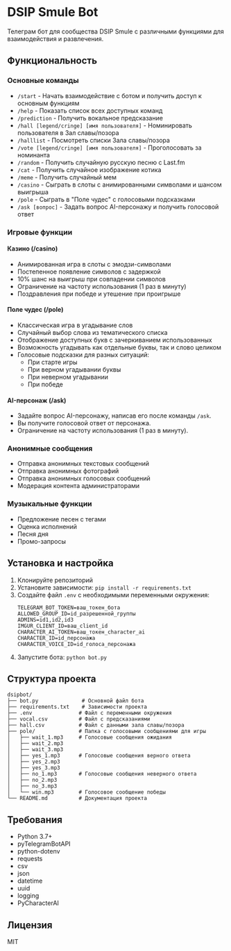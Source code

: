 # DSIP Smule Bot

Телеграм бот для сообщества DSIP Smule с различными функциями для взаимодействия и развлечения.

## Функциональность

### Основные команды

- `/start` - Начать взаимодействие с ботом и получить доступ к основным функциям
- `/help` - Показать список всех доступных команд
- `/prediction` - Получить вокальное предсказание
- `/hall [legend/cringe] [имя пользователя]` - Номинировать пользователя в Зал славы/позора
- `/halllist` - Посмотреть списки Зала славы/позора
- `/vote [legend/cringe] [имя пользователя]` - Проголосовать за номинанта
- `/random` - Получить случайную русскую песню с Last.fm
- `/cat` - Получить случайное изображение котика
- `/meme` - Получить случайный мем
- `/casino` - Сыграть в слоты с анимированными символами и шансом выигрыша
- `/pole` - Сыграть в "Поле чудес" с голосовыми подсказками
- `/ask [вопрос]` - Задать вопрос AI-персонажу и получить голосовой ответ

### Игровые функции

#### Казино (/casino)
- Анимированная игра в слоты с эмодзи-символами
- Постепенное появление символов с задержкой
- 10% шанс на выигрыш при совпадении символов
- Ограничение на частоту использования (1 раз в минуту)
- Поздравления при победе и утешение при проигрыше

#### Поле чудес (/pole)
- Классическая игра в угадывание слов
- Случайный выбор слова из тематического списка
- Отображение доступных букв с зачеркиванием использованных
- Возможность угадывать как отдельные буквы, так и слово целиком
- Голосовые подсказки для разных ситуаций:
  - При старте игры
  - При верном угадывании буквы
  - При неверном угадывании
  - При победе

#### AI-персонаж (/ask)
- Задайте вопрос AI-персонажу, написав его после команды `/ask`.
- Вы получите голосовой ответ от персонажа.
- Ограничение на частоту использования (1 раз в минуту).

### Анонимные сообщения

- Отправка анонимных текстовых сообщений
- Отправка анонимных фотографий
- Отправка анонимных голосовых сообщений
- Модерация контента администраторами

### Музыкальные функции

- Предложение песен с тегами
- Оценка исполнений
- Песня дня
- Промо-запросы

## Установка и настройка

1. Клонируйте репозиторий
2. Установите зависимости: `pip install -r requirements.txt`
3. Создайте файл `.env` с необходимыми переменными окружения:
   ```
   TELEGRAM_BOT_TOKEN=ваш_токен_бота
   ALLOWED_GROUP_ID=id_разрешенной_группы
   ADMINS=id1,id2,id3
   IMGUR_CLIENT_ID=ваш_client_id
   CHARACTER_AI_TOKEN=ваш_токен_character_ai
   CHARACTER_ID=id_персонажа
   CHARACTER_VOICE_ID=id_голоса_персонажа
   ```
4. Запустите бота: `python bot.py`

## Структура проекта

```
dsipbot/
├── bot.py              # Основной файл бота
├── requirements.txt    # Зависимости проекта
├── .env               # Файл с переменными окружения
├── vocal.csv          # Файл с предсказаниями
├── hall.csv           # Файл с данными зала славы/позора
├── pole/              # Папка с голосовыми сообщениями для игры
│   ├── wait_1.mp3     # Голосовые сообщения ожидания
│   ├── wait_2.mp3
│   ├── wait_3.mp3
│   ├── yes_1.mp3      # Голосовые сообщения верного ответа
│   ├── yes_2.mp3
│   ├── yes_3.mp3
│   ├── no_1.mp3       # Голосовые сообщения неверного ответа
│   ├── no_2.mp3
│   ├── no_3.mp3
│   └── win.mp3        # Голосовое сообщение победы
└── README.md          # Документация проекта
```

## Требования

- Python 3.7+
- pyTelegramBotAPI
- python-dotenv
- requests
- csv
- json
- datetime
- uuid
- logging
- PyCharacterAI

## Лицензия

MIT 